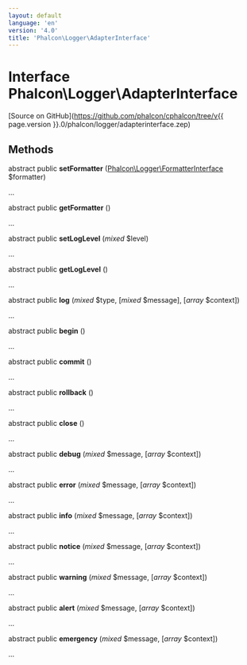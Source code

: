 ```yaml
---
layout: default
language: 'en'
version: '4.0'
title: 'Phalcon\Logger\AdapterInterface'
---
```


# Interface **Phalcon\Logger\AdapterInterface**

[Source on GitHub](https://github.com/phalcon/cphalcon/tree/v{{ page.version }}.0/phalcon/logger/adapterinterface.zep)

## Methods

abstract public **setFormatter** ([Phalcon\Logger\FormatterInterface](Phalcon_Logger_FormatterInterface) $formatter)

...

abstract public **getFormatter** ()

...

abstract public **setLogLevel** (*mixed* $level)

...

abstract public **getLogLevel** ()

...

abstract public **log** (*mixed* $type, [*mixed* $message], [*array* $context])

...

abstract public **begin** ()

...

abstract public **commit** ()

...

abstract public **rollback** ()

...

abstract public **close** ()

...

abstract public **debug** (*mixed* $message, [*array* $context])

...

abstract public **error** (*mixed* $message, [*array* $context])

...

abstract public **info** (*mixed* $message, [*array* $context])

...

abstract public **notice** (*mixed* $message, [*array* $context])

...

abstract public **warning** (*mixed* $message, [*array* $context])

...

abstract public **alert** (*mixed* $message, [*array* $context])

...

abstract public **emergency** (*mixed* $message, [*array* $context])

...